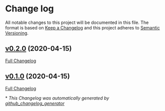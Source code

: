 # Change log

All notable changes to this project will be documented in this file. The format is based on [Keep a Changelog](http://keepachangelog.com/en/1.0.0/) and this project adheres to [Semantic Versioning](http://semver.org).

## [v0.2.0](https://github.com/dodevops/puppet-xymon/tree/v0.2.0) (2020-04-15)

[Full Changelog](https://github.com/dodevops/puppet-xymon/compare/v0.1.0...v0.2.0)

## [v0.1.0](https://github.com/dodevops/puppet-xymon/tree/v0.1.0) (2020-04-15)

[Full Changelog](https://github.com/dodevops/puppet-xymon/compare/6e2029c5ceef9a4581a2e8ff2d93154eec48d29d...v0.1.0)



\* *This Changelog was automatically generated by [github_changelog_generator](https://github.com/skywinder/Github-Changelog-Generator)*
